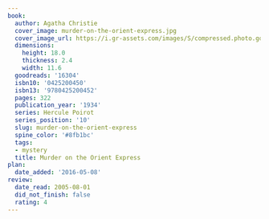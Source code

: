 ```yaml
---
book:
  author: Agatha Christie
  cover_image: murder-on-the-orient-express.jpg
  cover_image_url: https://i.gr-assets.com/images/S/compressed.photo.goodreads.com/books/1388267702l/16304.jpg
  dimensions:
    height: 18.0
    thickness: 2.4
    width: 11.6
  goodreads: '16304'
  isbn10: '0425200450'
  isbn13: '9780425200452'
  pages: 322
  publication_year: '1934'
  series: Hercule Poirot
  series_position: '10'
  slug: murder-on-the-orient-express
  spine_color: '#8fb1bc'
  tags:
  - mystery
  title: Murder on the Orient Express
plan:
  date_added: '2016-05-08'
review:
  date_read: 2005-08-01
  did_not_finish: false
  rating: 4
---
```

